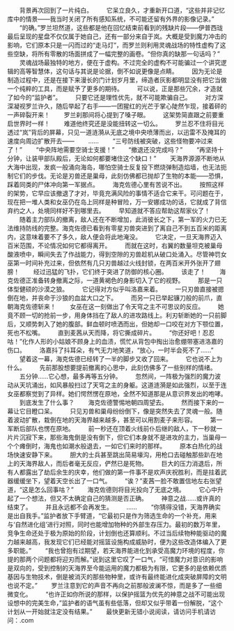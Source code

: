 　　背景再次回到了一片纯白。
　　它呆立良久，才重新开口道，“这些并非记忆库中的情景——我当时关闭了所有感知系统，不可能还留有外界的影像记录。”
　　“的确。”罗兰坦然道，这些都是他在回忆结束前看到的残缺片段——伊普西珑最后呈现的星盘不仅仅属于她自己，还有一部分来自于岚。大概是受到魔力冲击的影响，它们原本只是一闪而过的“走马灯”，而罗兰则利用灵魂战场的特性虚构了这些空缺，将所有零散的场面拼成了一幅完整的画卷。“但你真的缺那一句话吗？”
　　灵魂战场最独特的地方，便在于虚构。不过完全的虚构不可能骗过一个讲究逻辑的高等智慧体，这句话与其说是论据，倒不如说更像是点睛。
　　因为无论是制造过程中，还是在接下来漫长的门计划岁月里，缔造者灰影都明显没有把它当做一个纯粹的工具，而是赋予了更多的期待。
　　可以说，正是那些冗余，才造就了如今的“监护者”。
　　只要它还是理性优先，就不可能欺骗自己。
　　对方深深凝视罗兰许久，随后举起了右手——一团猩红的光芒于掌心陡然乍现，接着砰的一声碎裂开来！
　　罗兰刹那间将心提到了嗓子眼。
　　这架势简直跟之前要重启世界时一样！
　　难道他终究还是没能扭转这一切么。
　　罗兰忍不住将目光透过“岚”背后的屏幕，只见一道涟漪从无底之境中央喷薄而出，以迅雷不及掩耳的速度向周边扩散开去——
　　……
　　“三号防线被突破，这些怪物要冲过来了！”
　　“中央阵地需要空骑士支援！”
　　“撤退还没完成吗？”
　　“再坚持十分钟，让装甲部队殿后，无论如何都要堵住这个缺口！”
　　天海界源源不断地从大海中出现，发疯一般涌向海岛，哪怕空骑士反复投下燃烧弹制造焰墙，也无法扼制它们的步伐。无论是刃兽还是巢母，此刻仿佛都已抛却了生物的本能——恐惧，踩着同类的尸体冲向第一军据点。
　　海克佐德心里有苦说不出。
　　按照这样的架势，它早应该撤退了才对，毕竟充满风险的事情不适合它来干。可问题在于，现在把一堆人类和女巫仍在岛上同样是种冒险，万一安娜成功的话，它就成了背信弃约之人，处境同样好不到哪里去。
　　早知道就不答应帮助这帮家伙了！
　　随着主力部队的撤离，敌人还在不断增加，此消彼长之下，第一军的火力已无法维持防线的完整。海克佐德已看到有零星刃兽突进到了离自己不到五百米的距离内，这意味着要不了多久，敌人便会将此地淹没。
　　它决定，一旦天海界迈入百米范围，不论情况如何它都得离开。
　　而就在这时，右翼的数量坦克被巢母酸液喷中，瞬间失去了作战能力，得到空隙的刃兽趁机从破口处涌入。尽管神罚女巫第一时间补充过来，但依然有几只刃兽越过火线封锁，在两百米开外张开了翅膀！
　　经过迅猛的飞扑，它们终于突进了防御的核心圈。
　　该走了！
　　海克佐德正准备转身撤离之际，一道黄褐色的身影切入了它的视野。
　　那是一只体型健硕的沙漠之狼。
　　它记得对方似乎叫洛嘉来着。
　　一只刃兽直接被摁倒在地，并丧命于沙狼的血盆大口之下。
　　而另一只已举起镰刀般的前爪，直朝海克佐德斩来！
　　女巫在这一刻做出了令天穹之主不可思议的反应。
　　她竟不顾一切的抢前一步，用身体挡在了敌人的进攻路线上。利刃斩断她的一只前脚后，又顺势刺入了她的腹部。鲜血顿时喷洒而出，但她却一口咬在对方下颚位置，死也不松嘴。
　　直到麦茜从天而降，将它撕成碎片。
　　“你还好吧！忍忍咕！”化作人形的小姑娘不顾身上的血渍，慌忙从背包中掏出治愈绷带塞进洛嘉的伤口。
　　洛嘉抖了抖耳朵，有气无力地笑道，“放心，一时半会死不了……”
　　望着这一幕，海克佐德已经转了一半的脚步又收了回来。
　　它也说不上为什么。
　　先前那股想要提前撤离的心思中，此刻仿佛多了一些别样的情绪。
　　五分钟……它心想，最多再等五分钟。
　　忽然间，一阵极为强烈的魔力波动从天坑涌出，如风暴般扫过了天穹之主的身躯。这道涟漪是如此强烈，以至于连女巫都察觉到了异样。她们愕然愣在原地，全然不知道那是从意识界发出的咆哮。
　　到底发生了什么事？
　　海克佐德警惕地朝四周望去。
　　然而接下来的一幕让它目瞪口呆。
　　只见刃兽和巢母纷纷倒下，像是突然失去了灵魂一般。随着波动扩散，栽倒在地的天海界越来越多，甚至可以用割麦子来形容。
　　第一军断后部队也愣在原地。
　　前一秒还在顶着火线前仆后继的敌人，下一秒就一片片沉寂下来，那些海鬼倒是没有倒下，但它们本身就不是进攻的主力，当巢母一个个瘫倒时，海鬼也如潮水般退去，一如它们来时的那样。
　　原本白热化的战场快速安静下来。
　　胆大的士兵甚至跳出简易壕沟，用枪口去碰触那些趴在地上的天海界敌人，而后者毫无反应，俨然已是死物。
　　巨大的压力消退后，所有人都露出了劫后余生的庆幸，他们做的第一件事不是欢声庆祝胜利，而是拄着武器缓缓坐下，望着天空长出了一口气。
　　“诶？”麦茜一脸不敢置信地左右张望道，“这是怎么回事咕？”
　　海克佐德则将目光投向了无底之境。
　　它心中升起了一个想法，但又不太确定自己的猜测是否正确。
　　神意之战……或许真的结束了。
　　并且永远都不会再发生。
　　……
　　“你猜得没错，天海界确实是出自我手。”监护者放下手臂道，“它最初只是作为筛选生命的一个补充，用来与‘自然进化组’进行对照，同时也能增加物种的外部生存压力。最初的数万年里，竞争生命还处于极为原始的阶段，计划倒也还算顺利。不过当后续物种能驱动的魔力越来越高，我发现它们已经能对摇篮设施构成威胁时，便为这些改造体编入了更多职能。”
　　“我也曾抱有过期望，若天海界能进化到承受高魔力环境的程度，你提的那两个问题都将迎刃而解。”说到这里它叹了一口气，“可惜魔力对意识的影响是双向的，受到控制的天海界至今能运用的魔力都极为有限，它更多的是依赖优质基因与生物技术，倒是被消灭的那些物种里，或许有最终能进化成突破屏障的文明也说不定。”
　　罗兰注意到它的声音不再向之前那般波澜不惊，而是多了一些细微变化。
　　“也许正如你所说的那样，以保护摇篮为优先的神意之战不可能出现设想中的完美生命，”监护者的语气虽有些低落，但却又似乎带着一份解脱，“这个计划从一开始就注定没有结果。”
　　最快更新无错小说阅读，请访问手机请访问：.com